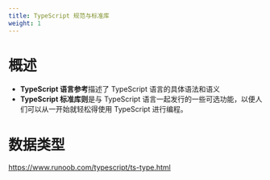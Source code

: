 ```yaml
---
title: TypeScript 规范与标准库
weight: 1
---
```


# 概述

- **TypeScript 语言参考**描述了 TypeScript 语言的具体语法和语义
- **TypeScript 标准库则**是与 TypeScript 语言一起发行的一些可选功能，以便人们可以从一开始就轻松得使用 TypeScript 进行编程。

# 数据类型

<https://www.runoob.com/typescript/ts-type.html>
